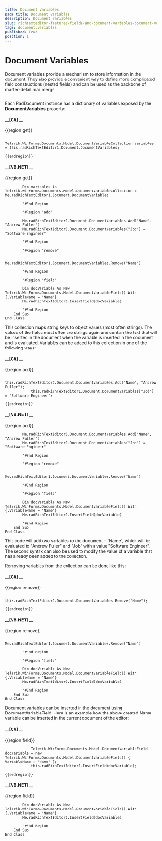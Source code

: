 ```yaml
---
title: Document Variables
page_title: Document Variables
description: Document Variables
slug: richtexteditor-features-fields-and-document-variables-document-variables
tags: document,variables
published: True
position: 1
---
```


# Document Variables



Document variables provide a mechanism to store information in the document.
        They also provide a convenient way to define more complicated field constructions
        (nested fields) and can be used as the backbone of master-detail mail merge.
      

## 

Each RadDocument instance has a dictionary of variables exposed by the __DocumentVariables__ property:
        

#### __[C#] __

{{region get}}
	            
	            Telerik.WinForms.Documents.Model.DocumentVariableCollection variables = this.radRichTextEditor1.Document.DocumentVariables;
	            
	{{endregion}}



#### __[VB.NET] __

{{region get}}
	
	        Dim variables As Telerik.WinForms.Documents.Model.DocumentVariableCollection = Me.radRichTextEditor1.Document.DocumentVariables
	
	        '#End Region
	
	        '#Region "add"
	
	        Me.radRichTextEditor1.Document.DocumentVariables.Add("Name", "Andrew Fuller")
	        Me.radRichTextEditor1.Document.DocumentVariables("Job") = "Software Engineer"
	
	        '#End Region
	
	        '#Region "remove"
	
	        Me.radRichTextEditor1.Document.DocumentVariables.Remove("Name")
	
	        '#End Region
	
	        '#Region "field"
	
	        Dim docVariable As New Telerik.WinForms.Documents.Model.DocumentVariableField() With {.VariableName = "Name"}
	        Me.radRichTextEditor1.InsertField(docVariable)
	
	        '#End Region
	    End Sub
	End Class



This collection maps string keys to object values (most often strings). The values of the fields most often are strings again and
          contain the text that will be inserted in the document when the variable is inserted in the document and is evaluated.
          Variables can be added to this collection in one of the following ways:
        

#### __[C#] __

{{region add}}
	
	            this.radRichTextEditor1.Document.DocumentVariables.Add("Name", "Andrew Fuller");
	            this.radRichTextEditor1.Document.DocumentVariables["Job"] = "Software Engineer";
	            
	{{endregion}}



#### __[VB.NET] __

{{region add}}
	
	        Me.radRichTextEditor1.Document.DocumentVariables.Add("Name", "Andrew Fuller")
	        Me.radRichTextEditor1.Document.DocumentVariables("Job") = "Software Engineer"
	
	        '#End Region
	
	        '#Region "remove"
	
	        Me.radRichTextEditor1.Document.DocumentVariables.Remove("Name")
	
	        '#End Region
	
	        '#Region "field"
	
	        Dim docVariable As New Telerik.WinForms.Documents.Model.DocumentVariableField() With {.VariableName = "Name"}
	        Me.radRichTextEditor1.InsertField(docVariable)
	
	        '#End Region
	    End Sub
	End Class



This code will add two variables to the document – "Name", which will be evaluated to "Andrew Fuller" and "Job" with a value
          "Software Engineer". The second syntax can also be used to modify the value of a variable that has already been added to the collection.
        

Removing variables from the collection can be done like this:

#### __[C#] __

{{region remove}}
	            
	            this.radRichTextEditor1.Document.DocumentVariables.Remove("Name");
	        
	{{endregion}}



#### __[VB.NET] __

{{region remove}}
	
	        Me.radRichTextEditor1.Document.DocumentVariables.Remove("Name")
	
	        '#End Region
	
	        '#Region "field"
	
	        Dim docVariable As New Telerik.WinForms.Documents.Model.DocumentVariableField() With {.VariableName = "Name"}
	        Me.radRichTextEditor1.InsertField(docVariable)
	
	        '#End Region
	    End Sub
	End Class



Document variables can be inserted in the document using DocumentVariableField. Here is an example how the above created Name variable can be
          inserted in the current document of the editor:
        

#### __[C#] __

{{region field}}
	
	            Telerik.WinForms.Documents.Model.DocumentVariableField docVariable = new Telerik.WinForms.Documents.Model.DocumentVariableField() { VariableName = "Name" };
	            this.radRichTextEditor1.InsertField(docVariable);
	
	{{endregion}}



#### __[VB.NET] __

{{region field}}
	
	        Dim docVariable As New Telerik.WinForms.Documents.Model.DocumentVariableField() With {.VariableName = "Name"}
	        Me.radRichTextEditor1.InsertField(docVariable)
	
	        '#End Region
	    End Sub
	End Class


